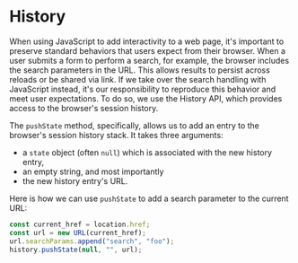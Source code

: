 # History

When using JavaScript to add interactivity to a web page, it's important
to preserve standard behaviors that users expect from their browser.
When a user submits a form to perform a search, for example, the browser
includes the search parameters in the URL. This allows results to
persist across reloads or be shared via link. If we take over the search
handling with JavaScript instead, it's our responsibility to reproduce
this behavior and meet user expectations. To do so, we use the History
API, which provides access to the browser's session history.

The `pushState` method, specifically, allows us to add an entry to the
browser's session history stack. It takes three arguments:

- a `state` object (often `null`) which is associated with the new
  history entry,
- an empty string, and most importantly
- the new history entry's URL.

Here is how we can use `pushState` to add a search parameter to the
current URL:

```ts
const current_href = location.href;
const url = new URL(current_href);
url.searchParams.append("search", "foo");
history.pushState(null, "", url);
```
